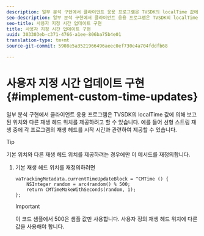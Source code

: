 ```yaml
---
description: 일부 분석 구현에서 클라이언트 응용 프로그램은 TVSDK의 localTime 값에 의해 보고된 위치와 다른 재생 헤드 위치를 제공하려고 할 수 있습니다. 예를 들어 선형 스트림 재생 중에 각 프로그램의 재생 헤드를 시작 시간과 관련하여 제공할 수 있습니다.
seo-description: 일부 분석 구현에서 클라이언트 응용 프로그램은 TVSDK의 localTime 값에 의해 보고된 위치와 다른 재생 헤드 위치를 제공하려고 할 수 있습니다. 예를 들어 선형 스트림 재생 중에 각 프로그램의 재생 헤드를 시작 시간과 관련하여 제공할 수 있습니다.
seo-title: 사용자 지정 시간 업데이트 구현
title: 사용자 지정 시간 업데이트 구현
uuid: 303303eb-c371-4766-a1ee-806ba75b4e01
translation-type: tm+mt
source-git-commit: 5908e5a3521966496aeec0ef730e4a704fddfb68

---
```



# 사용자 지정 시간 업데이트 구현{#implement-custom-time-updates}

일부 분석 구현에서 클라이언트 응용 프로그램은 TVSDK의 localTime 값에 의해 보고된 위치와 다른 재생 헤드 위치를 제공하려고 할 수 있습니다. 예를 들어 선형 스트림 재생 중에 각 프로그램의 재생 헤드를 시작 시간과 관련하여 제공할 수 있습니다.

>[!TIP]
>
>기본 위치와 다른 재생 헤드 위치를 제공하려는 경우에만 이 메서드를 재정의합니다.

1. 기본 재생 헤드 위치를 재정의하려면

   ```
   vaTrackingMetadata.currentTimeUpdateBlock = ^CMTime () { 
       NSInteger random = arc4random() % 500;  
       return CMTimeMakeWithSeconds(random, 1); 
   };
   ```

   >[!IMPORTANT]
   >
   >이 코드 샘플에서 500은 샘플 값만 사용합니다. 사용자 정의 재생 헤드 위치에 다른 값을 사용해야 합니다.

